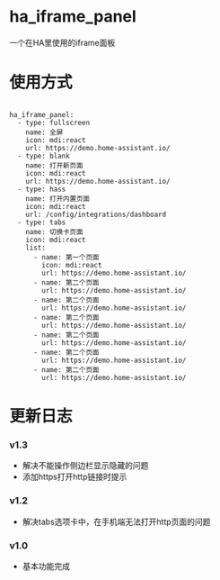 # ha_iframe_panel
一个在HA里使用的iframe面板

# 使用方式

```

ha_iframe_panel:
  - type: fullscreen
    name: 全屏
    icon: mdi:react
    url: https://demo.home-assistant.io/
  - type: blank
    name: 打开新页面
    icon: mdi:react
    url: https://demo.home-assistant.io/
  - type: hass
    name: 打开内置页面
    icon: mdi:react
    url: /config/integrations/dashboard
  - type: tabs
    name: 切换卡页面
    icon: mdi:react
    list:
      - name: 第一个页面
        icon: mdi:react
        url: https://demo.home-assistant.io/
      - name: 第二个页面
        url: https://demo.home-assistant.io/
      - name: 第二个页面
        url: https://demo.home-assistant.io/
      - name: 第二个页面
        url: https://demo.home-assistant.io/
      - name: 第二个页面
        url: https://demo.home-assistant.io/
      - name: 第二个页面
        url: https://demo.home-assistant.io/
      - name: 第二个页面
        url: https://demo.home-assistant.io/

```


# 更新日志

### v1.3
- 解决不能操作侧边栏显示隐藏的问题
- 添加https打开http链接时提示

### v1.2
- 解决tabs选项卡中，在手机端无法打开http页面的问题

### v1.0
- 基本功能完成